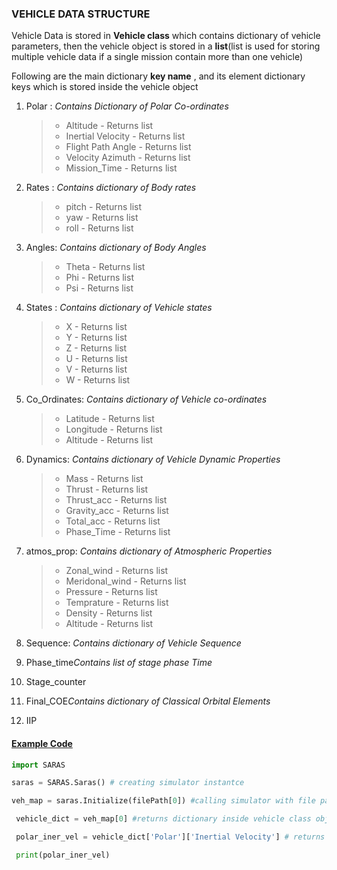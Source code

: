 ### **VEHICLE DATA STRUCTURE**
<p>Vehicle Data is stored in <b>Vehicle class</b> which contains dictionary of vehicle parameters, then the vehicle object is stored in a <b>list</b>(list is used for storing multiple vehicle data if a single mission contain more than one vehicle)</p>

<p>Following are the main dictionary <b>key name</b> ,  and its element dictionary keys which is stored inside the vehicle object</p>

 1. Polar :
     <em>Contains Dictionary of Polar Co-ordinates</em></br>
     >- Altitude - Returns list </br>
     >- Inertial Velocity -  Returns list</br>
     >- Flight Path Angle -  Returns list </br>
     >- Velocity Azimuth -  Returns list </br>
     >- Mission_Time -  Returns list </br>
 2. Rates : <em>Contains dictionary of Body rates</em><br>
     >- pitch -  Returns list</br> 
     >- yaw -  Returns list </br>  
     >- roll -  Returns list </br>
    
3. Angles: <em>Contains dictionary of Body Angles</em><br>
     >- Theta -  Returns list</br>
     >- Phi -  Returns list </br>
     >- Psi -  Returns list </br>
4. States : <em>Contains dictionary of Vehicle states</em><br>
     >- X -  Returns list</br>
     >- Y -  Returns list </br>
     >- Z -  Returns list </br>
     >- U -  Returns list</br>
     >- V -  Returns list </br>
     >- W -  Returns list </br>
5. Co_Ordinates: <em>Contains dictionary of Vehicle co-ordinates</em><br>
     >- Latitude -  Returns list</br>
     >- Longitude -  Returns list </br>
     >- Altitude -  Returns list </br>
6. Dynamics: <em>Contains dictionary of Vehicle Dynamic Properties</em></br>
    >- Mass -  Returns list</br>
     >- Thrust -  Returns list </br>
     >- Thrust_acc -  Returns list </br>
     >- Gravity_acc -  Returns list</br>
     >- Total_acc -  Returns list </br>
     >- Phase_Time -  Returns list </br>
 7. atmos_prop: <em>Contains dictionary of Atmospheric Properties</em></br>
    >- Zonal_wind -  Returns list</br>
     >- Meridonal_wind -  Returns list </br>
     >- Pressure -  Returns list </br>
     >- Temprature -  Returns list</br>
     >- Density -  Returns list </br>
     >- Altitude -  Returns list </br>
8. Sequence: <em>Contains dictionary of Vehicle Sequence</em></br>
9. Phase_time<em>Contains list of stage phase Time</em></br>
 10. Stage_counter</br>
 11. Final_COE<em>Contains dictionary of Classical Orbital Elements</em></br>
 12. IIP</br>

#### **<u>Example Code</u>**




```python
import SARAS

saras = SARAS.Saras() # creating simulator instantce

veh_map = saras.Initialize(filePath[0]) #calling simulator with file path containg vehicle configuration returns dictionary contain vehicle out data

 vehicle_dict = veh_map[0] #returns dictionary inside vehicle class object

 polar_iner_vel = vehicle_dict['Polar']['Inertial Velocity'] # returns list contain inertial velocity values

 print(polar_iner_vel)
```

